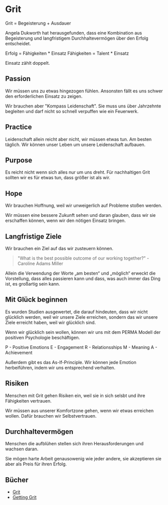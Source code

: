 # Grit

Grit = Begeisterung + Ausdauer

Angela Dukworth hat herausgefunden, dass eine Kombination aus Begeisterung und langfristigem Durchhaltevermögen über den Erfolg entscheidet.

Erfolg = Fähigkeiten * Einsatz
Fähigkeiten = Talent * Einsatz

Einsatz zählt doppelt.

## Passion

Wir müssen uns zu etwas hingezogen fühlen. Ansonsten fällt es uns schwer den erforderlichen Einsatz zu zeigen.

Wir brauchen aber "Kompass Leidenschaft". Sie muss uns über Jahrzehnte begleiten und darf nicht so schnell verpuffen wie ein Feuerwerk.

## Practice

Leidenschaft allein reicht aber nicht, wir müssen etwas tun. Am besten täglich. Wir können unser Leben um unsere Leidenschaft aufbauen.

## Purpose

Es reicht nicht wenn sich alles nur um uns dreht. Für nachhaltigen Grit sollten wir es für etwas tun, dass größer ist als wir.

## Hope

Wir brauchen Hoffnung, weil wir unweigerlich auf Probleme stoßen werden.

Wir müssen eine bessere Zukunft sehen und daran glauben, dass wir sie erschaffen können, wenn wir den nötigen Einsatz bringen.

## Langfristige Ziele

Wir brauchen ein Ziel auf das wir zusteuern können.

> "What is the best possible outcome of our working together?" - Caroline Adams Miller

Allein die Verwendung der Worte „am besten“ und „möglich“ erweckt die Vorstellung, dass alles passieren kann und dass, was auch immer das Ding ist, es großartig sein kann.

## Mit Glück beginnen

Es wurden Studien ausgewertet, die darauf hindeuten, dass wir nicht glücklich werden, weil wir unsere Ziele erreichen, sondern das wir unsere Ziele erreicht haben, weil wir glücklich sind.

Wenn wir glücklich sein wollen, können wir uns mit dem PERMA Modell der positiven Psychologie beschäftigen.

P - Positive Emotions
E - Engagement
R - Relationsships
M - Meaning
A - Achievement

Außerdem gibt es das As-If-Principle. Wir können jede Emotion herbeiführen, indem wir uns entsprechend verhalten.

## Risiken

Menschen mit Grit gehen Risiken ein, weil sie in sich selsbt und ihre Fähigkeiten vertrauen.

Wir müssen aus unserer Komfortzone gehen, wenn wir etwas erreichen wollen. Dafür brauchen wir Selbstvertrauen.

## Durchhaltevermögen

Menschen die aufblühen stellen sich ihren Herausforderungen und wachsen daran.

Sie mögen harte Arbeit genausowenig wie jeder andere, sie akzeptieren sie aber als Preis für ihren Erfolg.

## Bücher

- [Grit](https://www.goodreads.com/book/show/27213329-grit)
- [Getting Grit](https://www.goodreads.com/book/show/30962239-getting-grit)